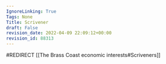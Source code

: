 ```yaml
---
IgnoreLinking: True
Tags: None
Title: Scrivener
draft: False
revision_date: 2022-04-09 22:09:12+00:00
revision_id: 88313
---
```


#REDIRECT [[The Brass Coast economic interests#Scriveners]]